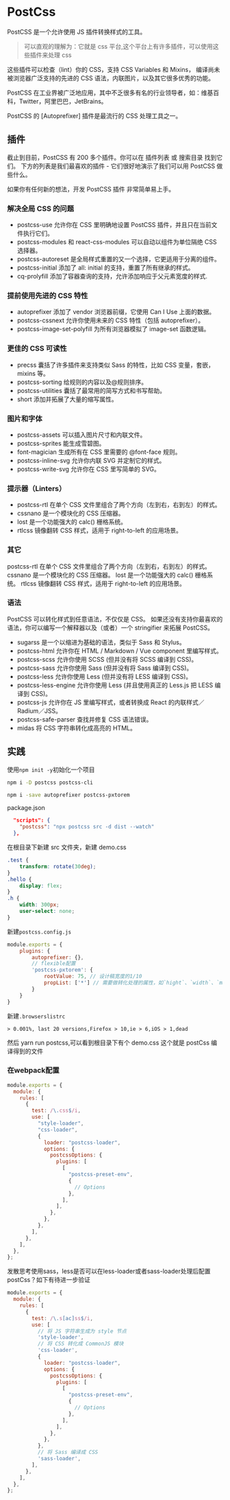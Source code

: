 # PostCss

PostCSS 是一个允许使用 JS 插件转换样式的工具。

> 可以直观的理解为：它就是 css 平台,这个平台上有许多插件，可以使用这些插件来处理 css

这些插件可以检查（lint）你的 CSS，支持 CSS Variables 和 Mixins，
编译尚未被浏览器广泛支持的先进的 CSS 语法，内联图片，以及其它很多优秀的功能。

PostCSS 在工业界被广泛地应用，其中不乏很多有名的行业领导者，如：维基百科，Twitter，阿里巴巴，JetBrains。

PostCSS 的 [Autoprefixer] 插件是最流行的 CSS 处理工具之一。

## 插件

截止到目前，PostCSS 有 200 多个插件。你可以在 插件列表 或 搜索目录 找到它们。
下方的列表是我们最喜欢的插件 - 它们很好地演示了我们可以用 PostCSS 做些什么。

如果你有任何新的想法，开发 PostCSS 插件 非常简单易上手。

### 解决全局 CSS 的问题

- postcss-use 允许你在 CSS 里明确地设置 PostCSS 插件，并且只在当前文件执行它们。
- postcss-modules 和 react-css-modules 可以自动以组件为单位隔绝 CSS 选择器。
- postcss-autoreset 是全局样式重置的又一个选择，它更适用于分离的组件。
- postcss-initial 添加了 all: initial 的支持，重置了所有继承的样式。
- cq-prolyfill 添加了容器查询的支持，允许添加响应于父元素宽度的样式.

### 提前使用先进的 CSS 特性

- autoprefixer 添加了 vendor 浏览器前缀，它使用 Can I Use 上面的数据。
- postcss-cssnext 允许你使用未来的 CSS 特性（包括 autoprefixer）。
- postcss-image-set-polyfill 为所有浏览器模拟了 image-set 函数逻辑。

### 更佳的 CSS 可读性

- precss 囊括了许多插件来支持类似 Sass 的特性，比如 CSS 变量，套嵌，mixins 等。
- postcss-sorting 给规则的内容以及@规则排序。
- postcss-utilities 囊括了最常用的简写方式和书写帮助。
- short 添加并拓展了大量的缩写属性。

### 图片和字体

- postcss-assets 可以插入图片尺寸和内联文件。
- postcss-sprites 能生成雪碧图。
- font-magician 生成所有在 CSS 里需要的 @font-face 规则。
- postcss-inline-svg 允许你内联 SVG 并定制它的样式。
- postcss-write-svg 允许你在 CSS 里写简单的 SVG。

### 提示器（Linters）

- postcss-rtl 在单个 CSS 文件里组合了两个方向（左到右，右到左）的样式。
- cssnano 是一个模块化的 CSS 压缩器。
- lost 是一个功能强大的 calc() 栅格系统。
- rtlcss 镜像翻转 CSS 样式，适用于 right-to-left 的应用场景。

### 其它

postcss-rtl 在单个 CSS 文件里组合了两个方向（左到右，右到左）的样式。
cssnano 是一个模块化的 CSS 压缩器。
lost 是一个功能强大的 calc() 栅格系统。
rtlcss 镜像翻转 CSS 样式，适用于 right-to-left 的应用场景。

### 语法

PostCSS 可以转化样式到任意语法，不仅仅是 CSS。
如果还没有支持你最喜欢的语法，你可以编写一个解释器以及（或者）一个 stringifier 来拓展 PostCSS。

- sugarss 是一个以缩进为基础的语法，类似于 Sass 和 Stylus。
- postcss-html 允许你在 HTML / Markdown / Vue component 里编写样式。
- postcss-scss 允许你使用 SCSS (但并没有将 SCSS 编译到 CSS)。
- postcss-sass 允许你使用 Sass (但并没有将 Sass 编译到 CSS)。
- postcss-less 允许你使用 Less (但并没有将 LESS 编译到 CSS)。
- postcss-less-engine 允许你使用 Less (并且使用真正的 Less.js 把 LESS 编译到 CSS)。
- postcss-js 允许你在 JS 里编写样式，或者转换成 React 的内联样式／Radium／JSS。
- postcss-safe-parser 查找并修复 CSS 语法错误。
- midas 将 CSS 字符串转化成高亮的 HTML。

## 实践

使用`npm init -y`初始化一个项目

```bash
npm i -D postcss postcss-cli
```

```bash
npm i -save autoprefixer postcss-pxtorem
```

package.json

```json
  "scripts": {
    "postcss": "npx postcss src -d dist --watch"
  },
```

在根目录下新建 src 文件夹，新建 demo.css

```css
.test {
	transform: rotate(30deg);
}
.hello {
	display: flex;
}
.h {
	width: 300px;
	user-select: none;
}
```

新建`postcss.config.js`

```js
module.exports = {
	plugins: {
		autoprefixer: {},
		// flexible配置
		'postcss-pxtorem': {
			rootValue: 75, // 设计稿宽度的1/10
			propList: ['*'] // 需要做转化处理的属性，如`hight`、`width`、`margin`等，`*`表示全部
		}
	}
}
```

新建`.browserslistrc`

```text
> 0.001%, last 20 versions,Firefox > 10,ie > 6,iOS > 1,dead
```

然后 yarn run postcss,可以看到根目录下有个 demo.css 这个就是 postCss 编译得到的文件

### 在webpack配置
```js
module.exports = {
  module: {
    rules: [
      {
        test: /\.css$/i,
        use: [
          "style-loader",
          "css-loader",
          {
            loader: "postcss-loader",
            options: {
              postcssOptions: {
                plugins: [
                  [
                    "postcss-preset-env",
                    {
                      // Options
                    },
                  ],
                ],
              },
            },
          },
        ],
      },
    ],
  },
};
```
发散思考使用sass，less是否可以在less-loader或者sass-loader处理后配置postCss？如下有待进一步验证

```js
module.exports = {
  module: {
    rules: [
      {
        test: /\.s[ac]ss$/i,
        use: [
          // 将 JS 字符串生成为 style 节点
          'style-loader',
          // 将 CSS 转化成 CommonJS 模块
          'css-loader',
          {
            loader: "postcss-loader",
            options: {
              postcssOptions: {
                plugins: [
                  [
                    "postcss-preset-env",
                    {
                      // Options
                    },
                  ],
                ],
              },
            },
          },
          // 将 Sass 编译成 CSS
          'sass-loader',
        ],
      },
    ],
  },
};
```